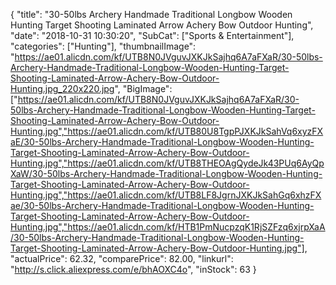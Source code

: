 {
	"title": "30-50lbs Archery  Handmade Traditional Longbow Wooden Hunting Target Shooting Laminated Arrow Achery Bow Outdoor Hunting",
	"date": "2018-10-31 10:30:20",
	"SubCat": ["Sports & Entertainment"],
	"categories": ["Hunting"],
	"thumbnailImage": "https://ae01.alicdn.com/kf/UTB8N0JVguvJXKJkSajhq6A7aFXaR/30-50lbs-Archery-Handmade-Traditional-Longbow-Wooden-Hunting-Target-Shooting-Laminated-Arrow-Achery-Bow-Outdoor-Hunting.jpg_220x220.jpg",
	"BigImage": ["https://ae01.alicdn.com/kf/UTB8N0JVguvJXKJkSajhq6A7aFXaR/30-50lbs-Archery-Handmade-Traditional-Longbow-Wooden-Hunting-Target-Shooting-Laminated-Arrow-Achery-Bow-Outdoor-Hunting.jpg","https://ae01.alicdn.com/kf/UTB80U8TgpPJXKJkSahVq6xyzFXaE/30-50lbs-Archery-Handmade-Traditional-Longbow-Wooden-Hunting-Target-Shooting-Laminated-Arrow-Achery-Bow-Outdoor-Hunting.jpg","https://ae01.alicdn.com/kf/UTB8THEOAgQydeJk43PUq6AyQpXaW/30-50lbs-Archery-Handmade-Traditional-Longbow-Wooden-Hunting-Target-Shooting-Laminated-Arrow-Achery-Bow-Outdoor-Hunting.jpg","https://ae01.alicdn.com/kf/UTB8LF8JgrnJXKJkSahGq6xhzFXae/30-50lbs-Archery-Handmade-Traditional-Longbow-Wooden-Hunting-Target-Shooting-Laminated-Arrow-Achery-Bow-Outdoor-Hunting.jpg","https://ae01.alicdn.com/kf/HTB1PmNucpzqK1RjSZFzq6xjrpXaA/30-50lbs-Archery-Handmade-Traditional-Longbow-Wooden-Hunting-Target-Shooting-Laminated-Arrow-Achery-Bow-Outdoor-Hunting.jpg"],
	"actualPrice": 62.32,
	"comparePrice": 82.00,
	"linkurl": "http://s.click.aliexpress.com/e/bhAOXC4o",
	"inStock": 63
}
